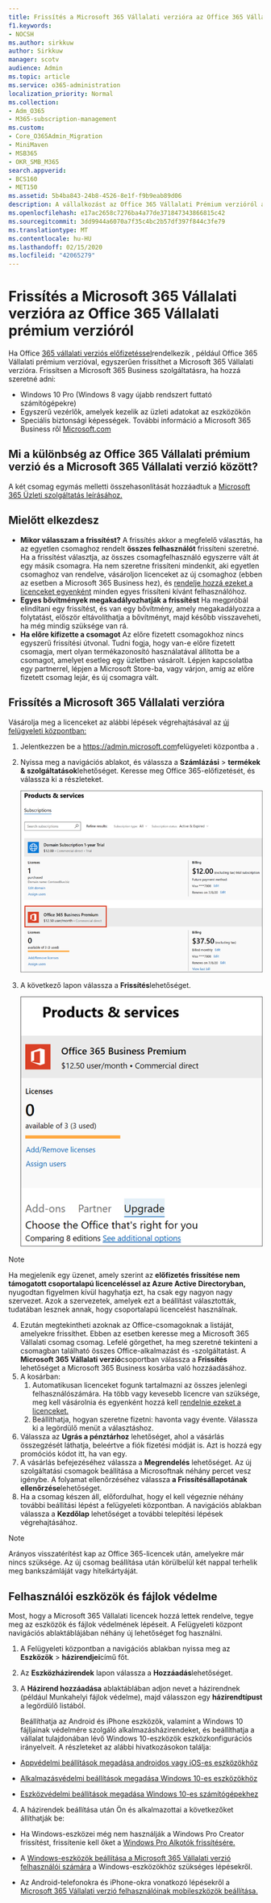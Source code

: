 ```yaml
---
title: Frissítés a Microsoft 365 Vállalati verzióra az Office 365 Vállalati prémium verzióról
f1.keywords:
- NOCSH
ms.author: sirkkuw
author: Sirkkuw
manager: scotv
audience: Admin
ms.topic: article
ms.service: o365-administration
localization_priority: Normal
ms.collection:
- Adm_O365
- M365-subscription-management
ms.custom:
- Core_O365Admin_Migration
- MiniMaven
- MSB365
- OKR_SMB_M365
search.appverid:
- BCS160
- MET150
ms.assetid: 5b4ba843-24b8-4526-8e1f-f9b9eab89d06
description: A vállalkozást az Office 365 Vállalati Prémium verzióról a Microsoft 365 Vállalati verzióra frissítő diár.
ms.openlocfilehash: e17ac2658c7276ba4a77de371847343866815c42
ms.sourcegitcommit: 3dd9944a6070a7f35c4bc2b57df397f844c3fe79
ms.translationtype: MT
ms.contentlocale: hu-HU
ms.lasthandoff: 02/15/2020
ms.locfileid: "42065279"
---
```

# <a name="upgrade-to-microsoft-365-business-from-office-365-business-premium"></a>Frissítés a Microsoft 365 Vállalati verzióra az Office 365 Vállalati prémium verzióról

Ha Office [365 vállalati verziós előfizetéssel](https://products.office.com/compare-all-microsoft-office-products-4-column?activetab=tab:primaryr2)rendelkezik , például Office 365 Vállalati prémium verzióval, egyszerűen frissíthet a Microsoft 365 Vállalati verzióra. Frissítsen a Microsoft 365 Business szolgáltatásra, ha hozzá szeretné adni: 
- Windows 10 Pro (Windows 8 vagy újabb rendszert futtató számítógépekre)
- Egyszerű vezérlők, amelyek kezelik az üzleti adatokat az eszközökön
- Speciális biztonsági képességek.
További információ a Microsoft 365 Business ről [Microsoft.com](https://www.microsoft.com/microsoft-365/business)

## <a name="whats-the-difference-between-office-365-business-premium-and-microsoft-365-business"></a>Mi a különbség az Office 365 Vállalati prémium verzió és a Microsoft 365 Vállalati verzió között?
A két csomag egymás melletti összehasonlítását hozzáadtuk a [Microsoft 365 Üzleti szolgáltatás leírásához.](https://docs.microsoft.com/office365/servicedescriptions/microsoft-365-service-descriptions/microsoft-365-business-service-description) 

## <a name="before-you-get-started"></a>Mielőtt elkezdesz

- **Mikor válasszam a frissítést?** A frissítés akkor a megfelelő választás, ha az egyetlen csomaghoz rendelt **összes felhasználót** frissíteni szeretné. Ha a frissítést választja, az összes csomagfelhasználó egyszerre vált át egy másik csomagra. Ha nem szeretne frissíteni mindenkit, aki egyetlen csomaghoz van rendelve, vásároljon licenceket az új csomaghoz (ebben az esetben a Microsoft 365 Business hez), és [rendelje hozzá ezeket a licenceket egyenként](https://docs.microsoft.com/office365/admin/manage/assign-licenses-to-users) minden egyes frissíteni kívánt felhasználóhoz. 
- **Egyes bővítmények megakadályozhatják a frissítést** Ha megpróbál elindítani egy frissítést, és van egy bővítmény, amely megakadályozza a folytatást, először eltávolíthatja a bővítményt, majd később visszaveheti, ha még mindig szüksége van rá. 
- **Ha előre kifizette a csomagot** Az előre fizetett csomagokhoz nincs egyszerű frissítési útvonal. Tudni fogja, hogy van-e előre fizetett csomagja, mert olyan termékazonosító használatával állította be a csomagot, amelyet esetleg egy üzletben vásárolt. Lépjen kapcsolatba egy partnerrel, lépjen a Microsoft Store-ba, vagy várjon, amíg az előre fizetett csomag lejár, és új csomagra vált.

## <a name="upgrade-to-microsoft-365-business"></a>Frissítés a Microsoft 365 Vállalati verzióra
Vásárolja meg a licenceket az alábbi lépések végrehajtásával az [új felügyeleti központban:](https://docs.microsoft.com/office365/admin/microsoft-365-admin-center-preview)
1. Jelentkezzen be a <a href="https://go.microsoft.com/fwlink/p/?linkid=837890" target="_blank">https://admin.microsoft.com</a>felügyeleti központba a .
2. Nyissa meg a navigációs ablakot, és válassza a **Számlázási** \> **termékek & szolgáltatások**lehetőséget. Keresse meg Office 365-előfizetését, és válassza ki a részleteket. 

    ![A képernyőkép bemutatja, hogyan keresheti meg és választhatja ki az előfizetést a felügyeleti központban.](../media/FindYourSubscription.png)

3. A következő lapon válassza a **Frissítés**lehetőséget. 

      ![A képernyőkép azt mutatja, hogy hol válassza a Frissítés lehetőséget a felügyeleti központban.](../media/SelectUpgrade.png)

  > [!NOTE]
  > Ha megjelenik egy üzenet, amely szerint az **előfizetés frissítése nem támogatott csoportalapú licenceléssel az Azure Active Directoryban,** nyugodtan figyelmen kívül hagyhatja ezt, ha csak egy nagyon nagy szervezet. Azok a szervezetek, amelyek ezt a beállítást választották, tudatában lesznek annak, hogy csoportalapú licencelést használnak.

4. Ezután megtekintheti azoknak az Office-csomagoknak a listáját, amelyekre frissíthet. Ebben az esetben keresse meg a Microsoft 365 Vállalati csomag csomag. Lefelé görgethet, ha meg szeretné tekinteni a csomagban található összes Office-alkalmazást és -szolgáltatást. A **Microsoft 365 Vállalati verzió**csoportban válassza a **Frissítés** lehetőséget a Microsoft 365 Business kosárba való hozzáadásához.
5. A kosárban:
    1. Automatikusan licenceket fogunk tartalmazni az összes jelenlegi felhasználószámára. Ha több vagy kevesebb licencre van szüksége, meg kell vásárolnia és egyenként hozzá kell [rendelnie ezeket a licenceket.](https://docs.microsoft.com/office365/admin/manage/assign-licenses-to-users)  
    2. Beállíthatja, hogyan szeretne fizetni: havonta vagy évente. Válassza ki a legördülő menüt a választáshoz.
6. Válassza az **Ugrás a pénztárhoz** lehetőséget, ahol a vásárlás összegzését láthatja, beleértve a fiók fizetési módját is. Azt is hozzá egy promóciós kódot itt, ha van egy.
7. A vásárlás befejezéséhez válassza a **Megrendelés** lehetőséget.
Az új szolgáltatási csomagok beállítása a Microsoftnak néhány percet vesz igénybe. A folyamat ellenőrzéséhez válassza **a Frissítésállapotának ellenőrzése**lehetőséget. 
1. Ha a csomag készen áll, előfordulhat, hogy el kell végeznie néhány további beállítási lépést a felügyeleti központban. A navigációs ablakban válassza a **Kezdőlap** lehetőséget a további telepítési lépések végrehajtásához.

> [!NOTE]
> Arányos visszatérítést kap az Office 365-licencek után, amelyekre már nincs szüksége. Az új csomag beállítása után körülbelül két nappal terhelik meg bankszámláját vagy hitelkártyáját.
  
## <a name="protect-user-devices-and-files"></a>Felhasználói eszközök és fájlok védelme

Most, hogy a Microsoft 365 Vállalati licencek hozzá lettek rendelve, tegye meg az eszközök és fájlok védelmének lépéseit. A Felügyeleti központ navigációs ablaktáblájában néhány új lehetőséget fog használni.
  
1. A Felügyeleti központban a navigációs ablakban nyissa meg az **Eszközök** \> **házirendjei**című főt.
    
2. Az **Eszközházirendek** lapon válassza a **Hozzáadás**lehetőséget.
    
3. A **Házirend hozzáadása** ablaktáblában adjon nevet a házirendnek (például Munkahelyi fájlok védelme), majd válasszon egy **házirendtípust** a legördülő listából. 
    
    Beállíthatja az Android és iPhone eszközök, valamint a Windows 10 fájljainak védelmére szolgáló alkalmazásházirendeket, és beállíthatja a vállalat tulajdonában lévő Windows 10-eszközök eszközkonfigurációs irányelveit. A részleteket az alábbi hivatkozásokon találja:
    
  - [Appvédelmi beállítások megadása androidos vagy iOS-es eszközökhöz](app-protection-settings-for-android-and-ios.md)
    
  - [Alkalmazásvédelmi beállítások megadása Windows 10-es eszközökhöz](protection-settings-for-windows-10-devices.md)
    
  - [Eszközvédelmi beállítások megadása Windows 10-es számítógépekhez](protection-settings-for-windows-10-pcs.md)
    
  
4. A házirendek beállítása után Ön és alkalmazottai a következőket állíthatják be:
    
  - Ha Windows-eszközei még nem használják a Windows Pro Creator frissítést, frissítenie kell őket a [Windows Pro Alkotók frissítésére.](upgrade-to-windows-pro-creators-update.md)
    
  - A [Windows-eszközök beállítása a Microsoft 365 Vállalati verzió felhasználói számára](set-up-windows-devices.md) a Windows-eszközökhöz szükséges lépésekről. 
    
  - Az Android-telefonokra és iPhone-okra vonatkozó lépésekről a [Microsoft 365 Vállalati verzió felhasználóinak mobileszközök beállítása.](set-up-mobile-devices.md) 
